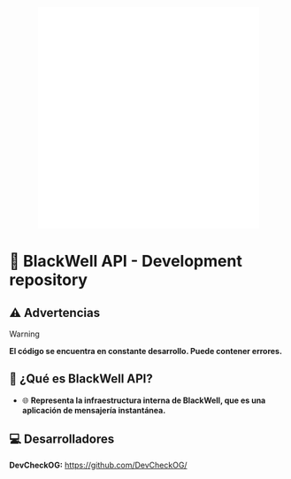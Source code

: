 <p align="center">
  <img src= "https://github.com/DevCheckOG/BlackWell-API/blob/main/assets/BlackWell-light.png" alt= "logo" style= "width: 400px; height: 400px;"> </img>
</p>

# 📨 BlackWell API - Development repository

## ⚠️ Advertencias

> [!WARNING]  
> **El código se encuentra en constante desarrollo. Puede contener errores.**

## 🎯 ¿Qué es BlackWell API?

- 🌐 **Representa la infraestructura interna de BlackWell, que es una aplicación de mensajería instantánea.**

## 💻 Desarrolladores

**DevCheckOG:** https://github.com/DevCheckOG/
